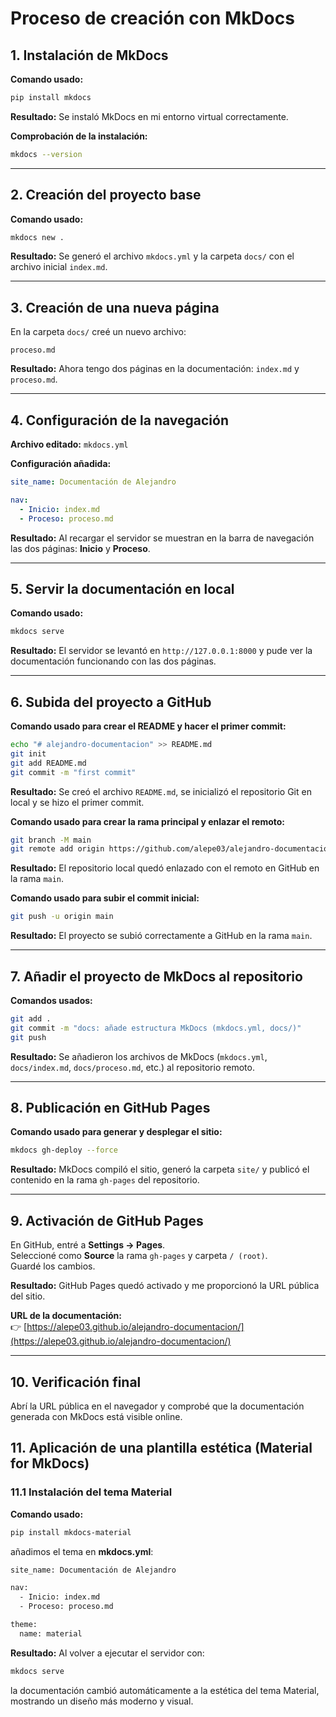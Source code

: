 # Proceso de creación con MkDocs

## 1. Instalación de MkDocs

**Comando usado:**

```bash
pip install mkdocs
```

**Resultado:** Se instaló MkDocs en mi entorno virtual correctamente.

**Comprobación de la instalación:**

```bash
mkdocs --version
```

---

## 2. Creación del proyecto base

**Comando usado:**

```bash
mkdocs new .
```

**Resultado:** Se generó el archivo `mkdocs.yml` y la carpeta `docs/` con el archivo inicial `index.md`.

---

## 3. Creación de una nueva página

En la carpeta `docs/` creé un nuevo archivo:

```text
proceso.md
```

**Resultado:** Ahora tengo dos páginas en la documentación: `index.md` y `proceso.md`.

---

## 4. Configuración de la navegación

**Archivo editado:** `mkdocs.yml`

**Configuración añadida:**

```yaml
site_name: Documentación de Alejandro

nav:
  - Inicio: index.md
  - Proceso: proceso.md
```

**Resultado:** Al recargar el servidor se muestran en la barra de navegación las dos páginas: **Inicio** y **Proceso**.

---

## 5. Servir la documentación en local

**Comando usado:**

```bash
mkdocs serve
```

**Resultado:** El servidor se levantó en `http://127.0.0.1:8000` y pude ver la documentación funcionando con las dos páginas.

---

## 6. Subida del proyecto a GitHub

**Comando usado para crear el README y hacer el primer commit:**

```bash
echo "# alejandro-documentacion" >> README.md
git init
git add README.md
git commit -m "first commit"
```

**Resultado:** Se creó el archivo `README.md`, se inicializó el repositorio Git en local y se hizo el primer commit.

**Comando usado para crear la rama principal y enlazar el remoto:**

```bash
git branch -M main
git remote add origin https://github.com/alepe03/alejandro-documentacion.git
```

**Resultado:** El repositorio local quedó enlazado con el remoto en GitHub en la rama `main`.

**Comando usado para subir el commit inicial:**

```bash
git push -u origin main
```

**Resultado:** El proyecto se subió correctamente a GitHub en la rama `main`.

---

## 7. Añadir el proyecto de MkDocs al repositorio

**Comandos usados:**

```bash
git add .
git commit -m "docs: añade estructura MkDocs (mkdocs.yml, docs/)"
git push
```

**Resultado:** Se añadieron los archivos de MkDocs (`mkdocs.yml`, `docs/index.md`, `docs/proceso.md`, etc.) al repositorio remoto.

---

## 8. Publicación en GitHub Pages

**Comando usado para generar y desplegar el sitio:**

```bash
mkdocs gh-deploy --force
```

**Resultado:** MkDocs compiló el sitio, generó la carpeta `site/` y publicó el contenido en la rama `gh-pages` del repositorio.

---

## 9. Activación de GitHub Pages

En GitHub, entré a **Settings → Pages**.  
Seleccioné como **Source** la rama `gh-pages` y carpeta `/ (root)`.  
Guardé los cambios.  

**Resultado:** GitHub Pages quedó activado y me proporcionó la URL pública del sitio.

**URL de la documentación:**  
👉 [https://alepe03.github.io/alejandro-documentacion/](https://alepe03.github.io/alejandro-documentacion/)

---

## 10. Verificación final

Abrí la URL pública en el navegador y comprobé que la documentación generada con MkDocs está visible online.


## 11. Aplicación de una plantilla estética (Material for MkDocs)

### 11.1 Instalación del tema Material
**Comando usado:**
```bash
pip install mkdocs-material
```
añadimos el tema en **mkdocs.yml**:

```bash
site_name: Documentación de Alejandro

nav:
  - Inicio: index.md
  - Proceso: proceso.md

theme:
  name: material
```
**Resultado:** Al volver a ejecutar el servidor con:
```bash
mkdocs serve
```
la documentación cambió automáticamente a la estética del tema Material, mostrando un diseño más moderno y visual.
